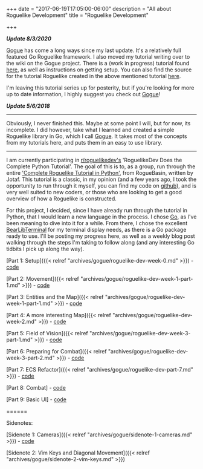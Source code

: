 +++
date = "2017-06-19T17:05:00-06:00"
description = "All about Roguelike Development"
title = "Roguelike Development"

+++

***Update 8/3/2020***

[Gogue](https://github.com/gogue-framework) has come a long ways since my last update. It's a relatively full featured Go Roguelike framework. I also moved my tutorial writing over to the wiki on the Gogue project. There is a (work in progress) tutorial found [here](https://github.com/gogue-framework/gogue/wiki), as well as instructions on getting setup. You can also find the source for the tutorial Roguelike created in the above mentioned tutorial [here](https://github.com/gogue-framework/gogue-rogue-example). 

I'm leaving this tutorial series up for posterity, but if you're looking for more up to date information, I highly suggest you check out [Gogue](https://github.com/gogue-framework)!



***Update 5/6/2018***

****
Obviously, I never finished this. Maybe at some point I will, but for now, its incomplete. I did however, take what I learned and created a simple Roguelike library in Go, which I call [Gogue](https://github.com/gogue-framework). It takes most of the concepts from my tutorials here, and puts them in an easy to use library.

---

I am currently participating in [r/roguelikedev's](http://reddit.com/r/roguelikedev) 'RoguelikeDev Does the Complete Python Tutorial'. The goal of this is to, as a group,
run through the entire ['Complete Roguelike Tutorial in Python'](http://www.roguebasin.com/index.php?title=Complete_Roguelike_Tutorial,_using_python%2Blibtcod), from RogueBasin, written by Jotaf. This tutorial is a classic, in my opinion (and a few years ago, 
I took the opportunity to run through it myself, you can find my code on [github](https://github.com/jcerise/DungeonCrawler)), and is very well suited to new coders, or
those who are looking to get a good overview of how a Roguelike is constructed.

For this project, I decided, since I have already run through the tutorial in Python, that I would learn a new language in the process. I chose [Go](https://golang.org/),
as I've been meaning to dive into it for a while. From there, I chose the excellent [BearLibTerminal](http://foo.wyrd.name/en:bearlibterminal) for my terminal display 
needs, as there is a Go package ready to use. I'll be posting my progress here, as well as a weekly blog post walking through the steps I'm taking to follow along (and
any interesting Go tidbits I pick up along the way).

[Part 1: Setup]({{< relref "archives/gogue/roguelike-dev-week-0.md" >}}) - [code](https://github.com/jcerise/roguelikedev-does-the-complete-roguelike-tutorial/releases/tag/v0.0.1)

[Part 2: Movement]({{< relref "archives/gogue/roguelike-dev-week-1-part-1.md" >}}) - [code](https://github.com/jcerise/roguelikedev-does-the-complete-roguelike-tutorial/releases/tag/v0.0.2)

[Part 3: Entities and the Map]({{< relref "archives/gogue/roguelike-dev-week-1-part-1.md" >}}) - [code](https://github.com/jcerise/roguelikedev-does-the-complete-roguelike-tutorial/releases/tag/v0.0.3)

[Part 4: A more interesting Map]({{< relref "archives/gogue/roguelike-dev-week-2.md" >}}) - [code](https://github.com/jcerise/roguelikedev-does-the-complete-roguelike-tutorial/releases/tag/v0.0.5)

[Part 5: Field of Vision]({{< relref "archives/gogue/roguelike-dev-week-3-part-1.md" >}}) - [code](https://github.com/jcerise/roguelikedev-does-the-complete-roguelike-tutorial/releases/tag/v.0.0.6)

[Part 6: Preparing for Combat]({{< relref "archives/gogue/roguelike-dev-week-3-part-2.md" >}}) - [code](https://github.com/jcerise/roguelikedev-does-the-complete-roguelike-tutorial/releases/tag/v0.0.7)

[Part 7: ECS Refactor]({{< relref "archives/gogue/roguelike-dev-part-7.md" >}}) - [code](https://github.com/jcerise/roguelikedev-does-the-complete-roguelike-tutorial/releases/tag/0.0.8)

[Part 8: Combat] - [code](https://github.com/jcerise/roguelikedev-does-the-complete-roguelike-tutorial/releases/tag/0.0.9)

[Part 9: Basic UI] - [code](https://github.com/jcerise/roguelikedev-does-the-complete-roguelike-tutorial/releases/tag/v.0.0.11)

======

Sidenotes:

[Sidenote 1: Cameras]({{< relref "archives/gogue/sidenote-1-cameras.md" >}}) - [code](https://github.com/jcerise/roguelikedev-does-the-complete-roguelike-tutorial/releases/tag/v0.0.4)

[Sidenote 2: Vim Keys and Diagonal Movement]({{< relref "archives/gogue/sidenote-2-vim-keys.md" >}})


